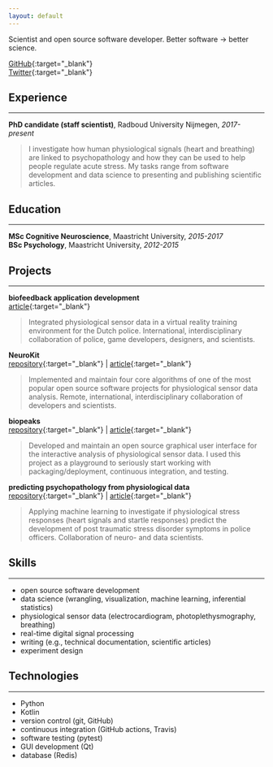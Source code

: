 ```yaml
---
layout: default
---
```


Scientist and open source software developer. Better software -> better science.

[GitHub](https://github.com/JanCBrammer){:target="_blank"}  
[Twitter](https://twitter.com/JanCBrammer){:target="_blank"}


## Experience
---

**PhD candidate (staff scientist)**, Radboud University Nijmegen, _2017-present_
> I investigate how human physiological signals (heart and breathing) are linked to psychopathology and how they can be used to help people regulate acute stress. My tasks range from software development and data science to presenting and publishing scientific articles.


## Education
---

**MSc Cognitive Neuroscience**, Maastricht University, _2015-2017_  
**BSc Psychology**, Maastricht University, _2012-2015_


## Projects
---

**biofeedback application development**  
[article](https://doi.org/10.3389/fpsyg.2021.586553){:target="_blank"}
> Integrated physiological sensor data in a virtual reality training environment for the Dutch police. International, interdisciplinary collaboration of police, game developers, designers, and scientists.

**NeuroKit**  
[repository](https://github.com/neuropsychology/NeuroKit){:target="_blank"} | [article](./neurokit_article.pdf){:target="_blank"}
> Implemented and maintain four core algorithms of one of the most popular open source software projects for physiological sensor data analysis. Remote, international, interdisciplinary collaboration of developers and scientists.

**biopeaks**  
[repository](https://github.com/JanCBrammer/biopeaks){:target="_blank"} | [article](./biopeaks_article.pdf){:target="_blank"}
> Developed and maintain an open source graphical user interface for the interactive analysis of physiological sensor data. I used this project as a playground to seriously start working with packaging/deployment, continuous integration, and testing.

**predicting psychopathology from physiological data**  
[repository](https://github.com/JanCBrammer/PoliceInAction_PTSD_prediction){:target="_blank"} | [article](https://osf.io/3kjua/){:target="_blank"}
> Applying machine learning to investigate if physiological stress responses (heart signals and startle responses) predict the development of post traumatic stress disorder symptoms in police officers. Collaboration of neuro- and data scientists.


## Skills
---

* open source software development
* data science (wrangling, visualization, machine learning, inferential statistics)
* physiological sensor data (electrocardiogram, photoplethysmography, breathing)
* real-time digital signal processing
* writing (e.g., technical documentation, scientific articles)
* experiment design


## Technologies
---

* Python
* Kotlin
* version control (git, GitHub)
* continuous integration (GitHub actions, Travis)
* software testing (pytest)
* GUI development (Qt)
* database (Redis)
